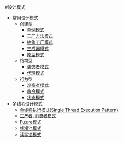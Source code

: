 ﻿#设计模式
* 常用设计模式
	* 创建型
		* [单例模式](https://github.com/lsj9383/Pattern/blob/master/Normal/Singleton/SINGLETON-PATTERN.md)
		* [工厂方法模式]()
		* [抽象工厂模式]()
		* [生成器模式](https://github.com/lsj9383/Pattern/blob/master/Normal/BuilderPattern/BUILDER-PATTERN.md)
		* [原型模式]()
	* 结构型
		* [装饰者模式]()
		* [代理模式]()
	* 行为型
		* [观察者模式](https://github.com/lsj9383/Pattern/blob/master/Normal/ObserverPattern/OBSERVER-PATTERN.md)
		* [命令模式](https://github.com/lsj9383/Pattern/blob/master/Normal/CommandPattern/COMMAND-PATTERN.md)
		* [状态模式](https://github.com/lsj9383/Pattern/blob/master/Normal/StatePattern/STATE-PATTERN.md)
* 多线程设计模式
	* [单线程执行模式(Single Thread Execution Pattern)](https://github.com/lsj9383/Pattern/blob/master/Thread/src/SingleThreadExeDemo/README.md)
	* [生产者-消费者模式]()
	* [Future模式]()
	* [线程池模式]()
	* [读写锁模式](https://github.com/lsj9383/Pattern/blob/master/Thread/src/ReadWriteLockDemo/README.md)
